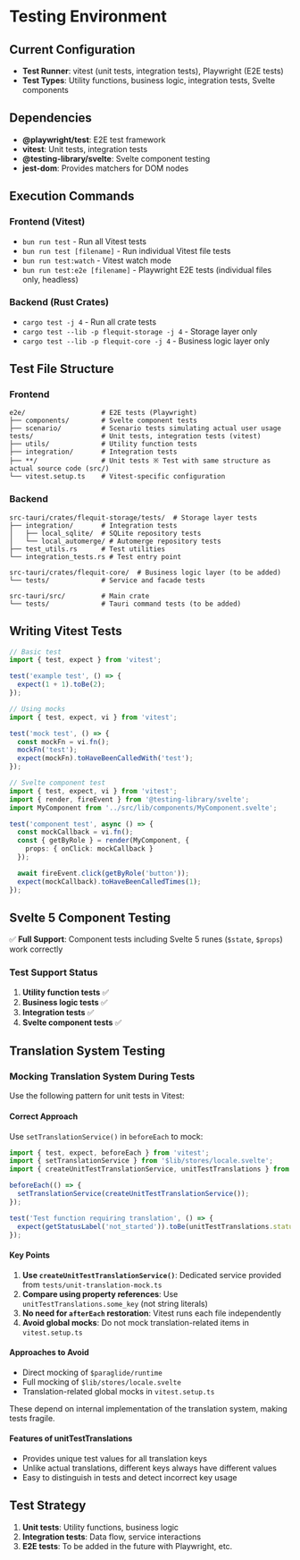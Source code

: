 # Testing Environment

## Current Configuration

- **Test Runner**: vitest (unit tests, integration tests), Playwright (E2E tests)
- **Test Types**: Utility functions, business logic, integration tests, Svelte components

## Dependencies

- **@playwright/test**: E2E test framework
- **vitest**: Unit tests, integration tests
- **@testing-library/svelte**: Svelte component testing
- **jest-dom**: Provides matchers for DOM nodes

## Execution Commands

### Frontend (Vitest)
- `bun run test` - Run all Vitest tests
- `bun run test [filename]` - Run individual Vitest file tests
- `bun run test:watch` - Vitest watch mode
- `bun run test:e2e [filename]` - Playwright E2E tests (individual files only, headless)

### Backend (Rust Crates)
- `cargo test -j 4` - Run all crate tests
- `cargo test --lib -p flequit-storage -j 4` - Storage layer only
- `cargo test --lib -p flequit-core -j 4` - Business logic layer only

## Test File Structure

### Frontend
```
e2e/                   # E2E tests (Playwright)
├── components/        # Svelte component tests
├── scenario/          # Scenario tests simulating actual user usage
tests/                 # Unit tests, integration tests (vitest)
├── utils/             # Utility function tests
├── integration/       # Integration tests
├── **/                # Unit tests ※ Test with same structure as actual source code (src/)
└── vitest.setup.ts    # Vitest-specific configuration
```

### Backend
```
src-tauri/crates/flequit-storage/tests/  # Storage layer tests
├── integration/       # Integration tests
│   ├── local_sqlite/  # SQLite repository tests
│   └── local_automerge/ # Automerge repository tests
├── test_utils.rs      # Test utilities
└── integration_tests.rs # Test entry point

src-tauri/crates/flequit-core/  # Business logic layer (to be added)
└── tests/             # Service and facade tests

src-tauri/src/         # Main crate
└── tests/             # Tauri command tests (to be added)
```

## Writing Vitest Tests

```typescript
// Basic test
import { test, expect } from 'vitest';

test('example test', () => {
  expect(1 + 1).toBe(2);
});

// Using mocks
import { test, expect, vi } from 'vitest';

test('mock test', () => {
  const mockFn = vi.fn();
  mockFn('test');
  expect(mockFn).toHaveBeenCalledWith('test');
});

// Svelte component test
import { test, expect, vi } from 'vitest';
import { render, fireEvent } from '@testing-library/svelte';
import MyComponent from '../src/lib/components/MyComponent.svelte';

test('component test', async () => {
  const mockCallback = vi.fn();
  const { getByRole } = render(MyComponent, {
    props: { onClick: mockCallback }
  });

  await fireEvent.click(getByRole('button'));
  expect(mockCallback).toHaveBeenCalledTimes(1);
});
```

## Svelte 5 Component Testing

✅ **Full Support**: Component tests including Svelte 5 runes (`$state`, `$props`) work correctly

### Test Support Status

1. **Utility function tests** ✅
2. **Business logic tests** ✅
3. **Integration tests** ✅
4. **Svelte component tests** ✅

## Translation System Testing

### Mocking Translation System During Tests

Use the following pattern for unit tests in Vitest:

#### Correct Approach

Use `setTranslationService()` in `beforeEach` to mock:

```typescript
import { test, expect, beforeEach } from 'vitest';
import { setTranslationService } from '$lib/stores/locale.svelte';
import { createUnitTestTranslationService, unitTestTranslations } from '../unit-translation-mock';

beforeEach(() => {
  setTranslationService(createUnitTestTranslationService());
});

test('Test function requiring translation', () => {
  expect(getStatusLabel('not_started')).toBe(unitTestTranslations.status_not_started);
});
```

#### Key Points

1. **Use `createUnitTestTranslationService()`**: Dedicated service provided from `tests/unit-translation-mock.ts`
2. **Compare using property references**: Use `unitTestTranslations.some_key` (not string literals)
3. **No need for `afterEach` restoration**: Vitest runs each file independently
4. **Avoid global mocks**: Do not mock translation-related items in `vitest.setup.ts`

#### Approaches to Avoid

- Direct mocking of `$paraglide/runtime`
- Full mocking of `$lib/stores/locale.svelte`
- Translation-related global mocks in `vitest.setup.ts`

These depend on internal implementation of the translation system, making tests fragile.

#### Features of unitTestTranslations

- Provides unique test values for all translation keys
- Unlike actual translations, different keys always have different values
- Easy to distinguish in tests and detect incorrect key usage

## Test Strategy

1. **Unit tests**: Utility functions, business logic
2. **Integration tests**: Data flow, service interactions
3. **E2E tests**: To be added in the future with Playwright, etc.
